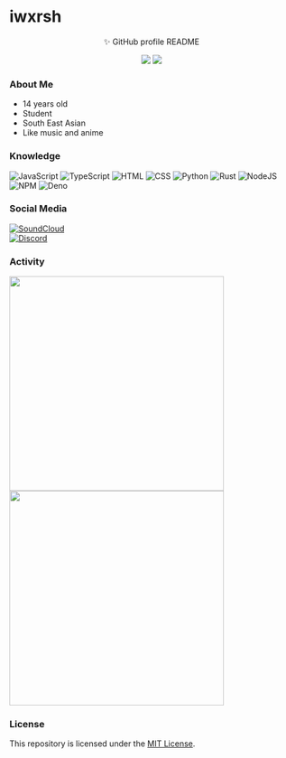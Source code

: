# iwxrsh

<div align="center">
  <p>✨ GitHub profile README</p>
  <img src="https://komarev.com/ghpvc/?username=iwxrsh&color=dc143c&style=flat-square" />
  <img src="https://img.shields.io/github/license/iwxrsh/iwxrsh.svg?style=flat-square" />
</div>

### About Me
* 14 years old
* Student
* South East Asian
* Like music and anime

### Knowledge
![JavaScript](https://img.shields.io/badge/JavaScript-323330?style=for-the-badge&logo=javascript&logoColor=F7DF1E)
![TypeScript](https://img.shields.io/badge/TypeScript-007ACC?style=for-the-badge&logo=typescript&logoColor=white)
![HTML](https://img.shields.io/badge/HTML-239120?style=for-the-badge&logo=html5&logoColor=white)
![CSS](https://img.shields.io/badge/CSS-239120?&style=for-the-badge&logo=css3&logoColor=white)
![Python](https://img.shields.io/badge/Python-3776AB?style=for-the-badge&logo=python&logoColor=white)
![Rust](https://img.shields.io/badge/Rust-black?style=for-the-badge&logo=rust&logoColor=#E57324)
![NodeJS](https://img.shields.io/badge/Node.js-339933?style=for-the-badge&logo=nodedotjs&logoColor=white)
![NPM](https://img.shields.io/badge/npm-CB3837?style=for-the-badge&logo=npm&logoColor=white)
![Deno](https://img.shields.io/badge/Deno.JS-464647?style=for-the-badge&logo=deno&logoColor=white)

### Social Media
[![SoundCloud](https://img.shields.io/badge/SoundCloud-FF3300?style=for-the-badge&logo=soundcloud&logoColor=white)](https://soundcloud.com/iwxrsh)\
[![Discord](https://img.shields.io/badge/Discord-7289DA?style=for-the-badge&logo=discord&logoColor=white)](https://discordapp.com/users/870312139976507392)

### Activity
<img src="https://github-readme-stats.vercel.app/api?username=iwxrsh&show_icons=true&theme=radical&hide_border=true" width="380" />
<br />
<img src="https://github-readme-stats.vercel.app/api/top-langs/?username=iwxrsh&layout=compact&theme=radical&langs_count=8&hide_border=true" width="380" />

### License
This repository is licensed under the [MIT License](./LICENSE).